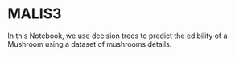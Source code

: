 # MALIS3
In this Notebook, we use decision trees to predict the edibility of a Mushroom using a dataset of mushrooms details.
